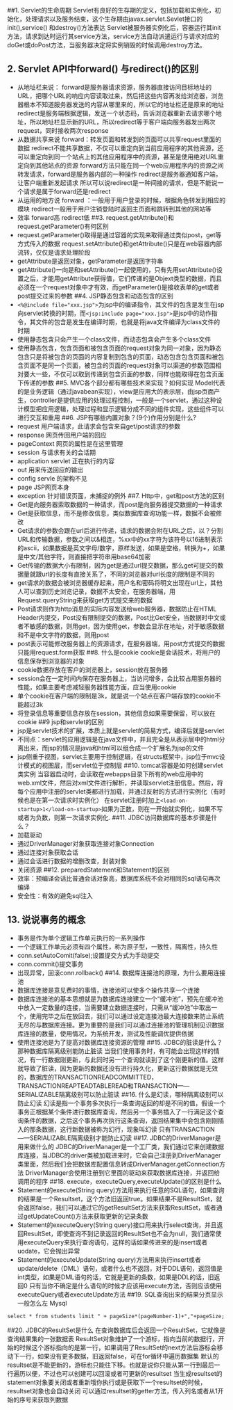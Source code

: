 ##1. Servlet的生命周期
Servlet有良好的生存期的定义，包括加载和实例化，初始化，处理请求以及服务结束，这个生存期由javax.servlet.Sevlet接口的init(),service() 和destroy()方法表达
Servlet被服务器实例化后，容器运行其init方法，请求到达时运行其service方法，service方法自动派遣运行与请求对应的doGet或doPost方法，当服务器决定将实例销毁的时候调用destroy方法。
## 2. Servlet API中forward() 与redirect()的区别
- 从地址栏来说：
forward是服务器请求资源，服务器直接访问目标地址的URL，把哪个URL的响应内容读取过来，然后把这些内容再发给浏览器，浏览器根本不知道服务器发送的内容从哪里来的，所以它的地址栏还是原来的地址
redirect是服务端根据逻辑，发送一个状态码，告诉浏览器重新去请求哪个地址，所以地址栏显示新的URL，所以redirect等于客户端向服务器发出两次request，同时接收两次response
- 从数据共享来说
forward：转发页面和转发到的页面可以共享request里面的数据
redirect不能共享数据，不仅可以重定向到当前应用程序的其他资源，还可以重定向到同一个站点上的其他应用程序中的资源，甚至是使用绝对URL重定向到其他站点的资源
forward方法只能在同一个web应用程序内的资源之间转发请求，forward是服务器内部的一种操作
redirect是服务器通知客户端，让客户端重新发起请求
所以可以说redirect是一种间接的请求，但是不能说一个请求是属于forward还是redirect
- 从运用的地方说
forward ：一般用于用户登录的时候，根据角色转发到相应的模块
redirect一般用于用户注销登陆时返回主页面和跳转到其他的网站等
- 效率
forward高
redirect低
##3. request.getAttribute()和request.getParameter()有何区别
- request.getParameter()取得是通过容器的实现来取得通过类似post，get等方式传入的数据
	 request.setAttribute()和getAttribute()只是在web容器内部流转，仅仅是请求处理阶段
- getAttribute是返回对象，getParameter是返回字符串
- getAttribute()一向是和setAttribute()一起使用的，只有先用setAttribute()设置之后，才能用getAttribute获得值，它们传递的是Objext类型的数据，而且必须在一个request对象中才有效，而getParameter()是接收表单的get或者post提交过来的参数
##4. JSP静态包含和动态包含的区别
- ``<%@include file="xxx.jsp">``为jsp中的编译指令，其文件的包含是发生在jsp向servlet转换的时期，而``<jsp:include page="xxx.jsp">``是jsp中的动作指令，其文件的包含是发生在编译时期，也就是将java文件编译为class文件的时期
- 使用静态包含只会产生一个class文件，而动态包含会产生多个class文件
- 使用静态包含，包含页面和被包含页面的request对象为同一对象，因为静态包含只是将被包含的页面的内容复制到包含的页面，动态包含包含页面和被包含页面不是同一个页面，被包含的页面的request对象可以渠道的参数范围相对要大一些，不仅可以取到传递到包含页面的参数，同样也能取得在包含页面下传递的参数
##5. MVC各个部分都有哪些技术来实现？如何实现
Model代表的是业务逻辑（通过javabean实现），view是应用大的表示层，由jsp页面产生，controller是提供应用的处理过程控制，一般是一个servlet，通过这种设计模型把应用逻辑，处理过程和显示逻辑分成不同的组件实现，这些组件可以进行交互和重用
##6. JSP有哪些内置对象？(9个)作用分别是什么?
- request 用户端请求，此请求会包含来自get/post请求的参数
- response 网页传回用户端的回应
- pageContext 网页的属性是在这里管理
- session 与请求有关的会话期
- application servlet 正在执行的内容
- out 用来传送回应的输出
- config  servle 的架构不见
- page JSP网页本身
- exception 针对错误页面，未捕捉的例外
##7. Http中，get和post方法的区别
- Get是向服务器索取数据的一种请求，而post是向服务器提交数据的一种请求
- Get是获取信息，而不是修改信息，类似数据库查询功能一样，数据不会被修改
- Get请求的参数会跟在url后进行传递，请求的数据会附在URL之后，以？分割URL和传输数据，参数之间以&相连，%xx中的xx字符为该符号以16进制表示的ascii，如果数据是英文字母/数字，原样发送，如果是空格，转换为+，如果是中文/其他字符，则直接把字符串用base64加密
- Get传输的数据大小有限制，因为get是通过url提交数据，那么get可提交的数据量就跟url的长度有直接关系了，不同的浏览器对url长度的限制是不同的
- get请求的数据会被浏览器缓存起来，用户名和密码将明文出现在url上，其他人可以查到历史浏览记录，数据不太安全，在服务器端，用Request.queryString来获取get方式提交来的数据
- Post请求则作为http消息的实际内容发送给web服务器，数据防止在HTML Header内提交，Post没有限制提交的数据，Post比Get安全，当数据时中文或者不敏感的数据，则用get，因为使用get，参数会显示在地址，对于敏感数据和不是中文字符的数据，则用post
- post表示可能修改服务器上的资源请求，在服务器端，用post方式提交的数据只能用request.form获取
##8. 什么是cookie
cookie是会话技术，将用户的信息保存到浏览器的对象
- cookie数据存放在客户的浏览器上，session放在服务器
- session会在一定时间内保存在服务器上，当访问增多，会比较占用服务器的性能，如果主要考虑减轻服务器性能方面，应当使用cookie
- 单个cookie在客户端的限制是3k，就是说一个站点在客户端存放的cookie不能超过3k
- 将登录信息等重要信息存放在session，其他信息如果需要保留，可以放在cookie
##9 jsp和servlet的区别
- jsp是servlet技术的扩展，本质上就是servlet的简易方式，编译后就是servlet
- 不同点：servlet的应用逻辑是在java文件中，并且完全是从表示层中的html分离出来，而jsp的情况是java和html可以组合成一个扩展名为jsp的文件
- jsp侧重于视图，servlet主要用于控制逻辑，在structs框架中，jsp位于mvc设计模式的视图层，而servlet位于控制层
##10. tomcat容器是如何创建servlet类实例
当容器启动时，会读取在webapps目录下所有的web应用中的web.xml文件，然后对xml文件进行解析，并读取servlet注册信息。然后，将每个应用中注册的servlet类都进行加载，并通过反射的方式进行实例化（有时候也是在第一次请求时实例化）
在servlet注册时加上``<load-on-startup>1</load-on-startup>``如果为正数，则在一开始就实例化，如果不写或者为负数，则第一次请求实例化.
##11. JDBC访问数据库的基本步骤是什么？
- 加载驱动
- 通过DriverManager对象获取连接对象Connection
- 通过连接对象获取会话
- 通过会话进行数据的增删改查，封装对象
- 关闭资源
##12. preparedStatement和Statement的区别
- 效率：预编译会话比普通会话对象高，数据库系统不会对相同的sql语句再次编译
- 安全性：有效的避免sql注入
## 13. 说说事务的概念
- 事务是作为单个逻辑工作单元执行的一系列操作
- 一个逻辑工作单元必须有四个属性，称为原子型，一致性，隔离性，持久性
- conn.setAutoComit(false);设置提交方式为手动提交
- conn.commit()提交事务
- 出现异常，回滚conn.rollback()
##14. 数据库连接池的原理，为什么要用连接池
- 数据库连接是意见费时的事情，连接池可以使多个操作共享一个连接
- 数据库连接池的基本思想就是为数据库连接建立一个“缓冲池”，预先在缓冲池中放入一定数量的连接，当需要建立数据连接时，只需从“缓冲池”中取出一个，使用完毕之后在放回去，我们可以通过设定连接池最大连接数来防止系统无尽的与数据库连接。更为重要的是我们可以通过连接池的管理机制见识数据库连接的数量，使用情况，为系统开发，测试及性能调优提供依据
- 使用连接池是为了提高对数据库连接资源的管理
##15. JDBC的脏读是什么？那种数据库隔离级别能防止脏读
当我们使用事务时，有可能会出现这样的情况，有一行数据刚更新，与此同时另一个查询就读到了这个刚更新的值。这样就导致了脏读，因为更新的数据还没有进行持久化，更新这行数据就是无效的，数据库的TRANSACTIONREADCOMMITTED，TRANSACTIONREAPTEADTABLEREAD和TRANSACTION——SERIALIZABLE隔离级别可以防止脏读
##16. 什么是幻读，哪种隔离级别可以防止幻读
幻读是指一个事务多次执行一条查询返回的却是不同的值，假设一个事务正根据某个条件进行数据库查询，然后另一个事务插入了一行满足这个查询条件的数据，之后这个事务再次执行这条查询，返回结果集中会包含刚刚插入的那条数据，这行新数据被称为幻行，现象叫幻读
只有TRANSACTION——SERIALIZABLE隔离级别才能防止幻读
##17. JDBC的DriverManager是用来做什么的
JDBC的DriverManager是一个工厂类，我们通过它来创建数据库连接，当JDBC的driver类被加载进来时，它会自己注册到DriverManager类里面，然后我们会把数据库配置信息转成DriverManager.getConnection方法
DriverManager会使用注册到它里面的驱动来获取数据库连接，并返回给调用的程序
##18. execute，executeQuery,executeUpdate()的区别是什么
- Statement的execute(String query)方法用来执行任意的SQL语句，如果查询的结果是一个Resultset，这个方法旧返回true。如果结果不是ResultSet，就会返回false，我们可以通过它的getResultSet方法来获取ResultSet，或者通过getUpdateCount()方法来获取更新的记录条数
- Statement的executeQuery(String query)接口用来执行select查询，并且返回ResultSet，即使查询不到记录返回的ResultSet也不会为null，我们通常使用executeQuery来执行查询语句，这样的话如果传进来的是insert或者uodate，它会抛出异常
- Statement的executeUpdate(String query)方法用来执行insert或者update/delete（DML）语句，或者什么也不返回，对于DDL语句，返回值是int类型，如果是DML语句的话，它就是更新的条数，如果是DDL的话，旧返回0
只有当你不确定是什么语句的时候才应该用execute方法，否则应该使用executeQuery或者executeUpdate方法
##19. SQL查询出来的结果分页显示一般怎么左
Mysql
```
select * from students limit " + pageSize*(pageNumber-1)+","+pageSize;
```
##20. JDBC的ResultSet是什么
在查询数据库后会返回一个ResultSet，它就像是查询结果集的一张数据表
ResultSet对象维护了一个游标，指向当前的数据行，开始的时候这个游标指向的是第一行，如果调用了ResultSet的next方法后游标会移动下一行，如果没有更多数据，旧返回false，可在for循环中遍历数据集
默认的resultset是不能更新的，游标也只能往下移。也就是说你只能从第一行到最后一行遍历以便，不过也可以创建可以回滚或者可更新的resultset
当生成resultset的statement对象要关闭或者重新哦你执行或是获取下一个resultset的时候，resultset对象也会自动关闭
可以通过resultset的getter方法，传入列名或者从1开始的序号来获取列数据 